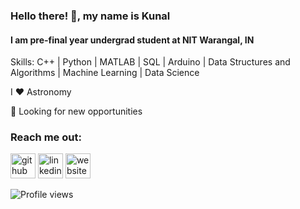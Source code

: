 ### Hello there! 👋, my name is Kunal
#### I am pre-final year undergrad student at NIT Warangal, IN

Skills: C++ | Python | MATLAB | SQL | Arduino | Data Structures and Algorithms | Machine Learning | Data Science

I ❤️ Astronomy

💼 Looking for new opportunities 

### Reach me out:
[<img src='https://cdn.jsdelivr.net/npm/simple-icons@3.0.1/icons/github.svg' alt='github' height='40'>](https://github.com/ksh168)   [<img src='https://cdn.jsdelivr.net/npm/simple-icons@3.0.1/icons/linkedin.svg' alt='linkedin' height='40'>](https://www.linkedin.com/in/kunalsharma99/)   [<img src='https://cdn.jsdelivr.net/npm/simple-icons@3.0.1/icons/icloud.svg' alt='website' height='40'>](https://ksh168.github.io)  

![Profile views](https://gpvc.arturio.dev/ksh168)  
